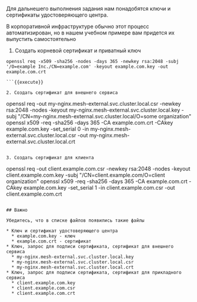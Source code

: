 Для дальнешего выполнения задания нам понадобятся ключи и сертификаты удостоверяющего центра. 

В корпоративной инфраструктуре обычно этот процесс автоматизирован, но в нашем учебном примере вам придется их выпустить самостоятельно

1. Создать корневой сертификат и приватный ключ

```
openssl req -x509 -sha256 -nodes -days 365 -newkey rsa:2048 -subj '/O=example Inc./CN=example.com' -keyout example.com.key -out example.com.crt

```{{execute}}

2. Создать сертификат для внешнего сервиса

```
openssl req -out my-nginx.mesh-external.svc.cluster.local.csr -newkey rsa:2048 -nodes -keyout my-nginx.mesh-external.svc.cluster.local.key -subj "/CN=my-nginx.mesh-external.svc.cluster.local/O=some organization"
openssl x509 -req -sha256 -days 365 -CA example.com.crt -CAkey example.com.key -set_serial 0 -in my-nginx.mesh-external.svc.cluster.local.csr -out my-nginx.mesh-external.svc.cluster.local.crt
```{{execute}}

3. Создать сертификат для клиента

```
openssl req -out client.example.com.csr -newkey rsa:2048 -nodes -keyout client.example.com.key -subj "/CN=client.example.com/O=client organization"
openssl x509 -req -sha256 -days 365 -CA example.com.crt -CAkey example.com.key -set_serial 1 -in client.example.com.csr -out client.example.com.crt
```{{execute}}

## Важно

Убедитесь, что в списке файлов появились такие файлы

* Ключ и сертификат удостоверяющего центра
  * example.com.key - ключ
  * example.com.crt - сертификат
* Ключ, запрос для подписи сертификата, сертификат для внешнего сервиса   
  * my-nginx.mesh-external.svc.cluster.local.key
  * my-nginx.mesh-external.svc.cluster.local.csr
  * my-nginx.mesh-external.svc.cluster.local.crt
* Ключ, запрос для подписи сертификата, сертификат для прикладного сервиса
  * client.example.com.key
  * client.example.com.csr
  * client.example.com.crt
